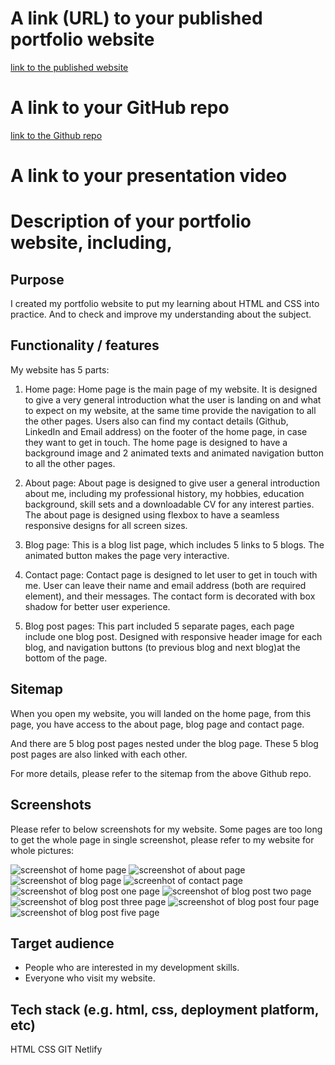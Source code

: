 # A link (URL) to your published portfolio website
[link to the published website](https://creative-pudding-7fdeab.netlify.app/)

# A link to your GitHub repo
[link to the Github repo](https://github.com/noramiao/CoderA_T1A2)

# A link to your presentation video

# Description of your portfolio website, including,
## Purpose

  I created my portfolio website to put my learning about HTML and CSS into practice. And to check and improve my understanding about the subject.

## Functionality / features
  
  My website has 5 parts:
  
1. Home page: Home page is the main page of my website. It is designed to give a very general introduction what the user is landing on and what to expect on my website, at the same time provide the navigation to all the other pages. Users also can find my contact details (Github, LinkedIn and Email address) on the footer of the home page, in case they want to get in touch. The home page is designed to have a background image and 2 animated texts and animated navigation button to all the other pages. 

2. About page: About page is designed to give user a general introduction about me, including my professional history, my hobbies, education background, skill sets and a downloadable CV for any interest parties. The about page is designed using flexbox to have a seamless responsive designs for all screen sizes.  

3.  Blog page: This is a blog list page, which includes 5 links to 5 blogs. The animated button makes the page very interactive. 

4.  Contact page: Contact page is designed to let user to get in touch with me. User can leave their name and email address (both are required element), and their messages. The contact form is decorated with box shadow for better user experience.

5.  Blog post pages: This part included 5 separate pages, each page include one blog post. Designed with responsive header image for each blog, and navigation buttons (to previous blog and next blog)at the bottom of the page.


## Sitemap

When you open my website, you will landed on the home page, from this page, you have access to the about page, blog page and contact page. 

And there are 5 blog post pages nested under the blog page. These 5 blog post pages are also linked with each other. 

For more details, please refer to the sitemap from the above Github repo.

## Screenshots

Please refer to below screenshots for my website. Some pages are too long to get the whole page in single screenshot, please refer to my website for whole pictures:

![screenshot of home page](./website%20screenshots/home_page.png)
![screenshot of about page](./website%20screenshots/about_page.png)
![screenshot of blog page](./website%20screenshots/blog_page.png)
![screenhot of contact page](./website%20screenshots/contact_page.png)
![screenshot of blog post one page](./website%20screenshots/blog_post_one.png)
![screenshot of blog post two page](./website%20screenshots/blog_post_two.png)
![screenshot of blog post three page](./website%20screenshots/blog_post_three.png)
![screenshot of blog post four page](./website%20screenshots/blog_post_four.png)
![screenshot of blog post five page](./website%20screenshots/blog%20_post_five.png)

## Target audience
* People who are interested in my development skills.
* Everyone who visit my website. 

## Tech stack (e.g. html, css, deployment platform, etc)
HTML CSS GIT Netlify
